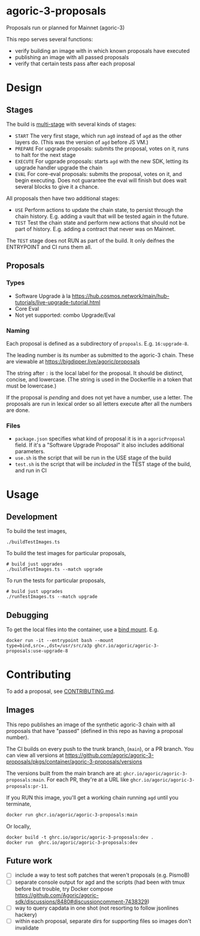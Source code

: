 # agoric-3-proposals

Proposals run or planned for Mainnet (agoric-3)

This repo serves several functions:

- verify building an image with in which known proposals have executed
- publishing an image with all passed proposals
- verify that certain tests pass after each proposal

# Design

## Stages

The build is [multi-stage](https://docs.docker.com/build/building/multi-stage/) with several kinds of stages:

- `START` The very first stage, which run `ag0` instead of `agd` as the other layers do. (This was the version of `agd` before JS VM.)
- `PREPARE` For upgrade proposals: submits the proposal, votes on it, runs to halt for the next stage
- `EXECUTE` For ugprade proposals: starts `agd` with the new SDK, letting its upgrade handler upgrade the chain
- `EVAL` For core-eval proposals: submits the proposal, votes on it, and begin executing. Does not guarantee the eval will finish but does wait several blocks to give it a chance.

All proposals then have two additional stages:

- `USE` Perform actions to update the chain state, to persist through the chain history. E.g. adding a vault that will be tested again in the future.
- `TEST` Test the chain state and perform new actions that should not be part of history. E.g. adding a contract that never was on Mainnet.

The `TEST` stage does not RUN as part of the build. It only deifnes the ENTRYPOINT and CI runs them all.

## Proposals

### Types

- Software Upgrade à la https://hub.cosmos.network/main/hub-tutorials/live-upgrade-tutorial.html
- Core Eval
- Not yet supported: combo Upgrade/Eval

### Naming

Each proposal is defined as a subdirectory of `propoals`. E.g. `16:upgrade-8`.

The leading number is its number as submitted to the agoric-3 chain. These are viewable at https://bigdipper.live/agoric/proposals

The string after `:` is the local label for the proposal. It should be distinct, concise, and lowercase. (The string is used in the Dockerfile in a token that must be lowercase.)

If the proposal is _pending_ and does not yet have a number, use a letter. The proposals are run in lexical order so all letters execute after all the numbers are done.

### Files

- `package.json` specifies what kind of proposal it is in a `agoricProposal` field. If it's a "Software Upgrade Proposal" it also includes additional parameters.
- `use.sh` is the script that will be run in the USE stage of the build
- `test.sh` is the script that will be _included_ in the TEST stage of the build, and run in CI

# Usage

## Development

To build the test images,

```
./buildTestImages.ts
```

To build the test images for particular proposals,

```
# build just upgrades
./buildTestImages.ts --match upgrade
```

To run the tests for particular proposals,

```
# build just upgrades
./runTestImages.ts --match upgrade
```

## Debugging

To get the local files into the container, use a [bind mount](https://docs.docker.com/storage/bind-mounts/). E.g.

```
docker run -it --entrypoint bash --mount type=bind,src=.,dst=/usr/src/a3p ghcr.io/agoric/agoric-3-proposals:use-upgrade-8
```

# Contributing

To add a proposal, see [CONTRIBUTING.md](./CONTRIBUTING.md).

## Images

This repo publishes an image of the synthetic agoric-3 chain with all proposals that have "passed" (defined in this repo as having a proposal number).

The CI builds on every push to the trunk branch, (`main`), or a PR branch. You can view all versions at https://github.com/agoric/agoric-3-proposals/pkgs/container/agoric-3-proposals/versions

The versions built from the main branch are at: `ghcr.io/agoric/agoric-3-proposals:main`. For each PR, they're at a URL like `ghcr.io/agoric/agoric-3-proposals:pr-11`.

If you RUN this image, you'll get a working chain running `agd` until you terminate,

```sh
docker run ghcr.io/agoric/agoric-3-proposals:main
```

Or locally,

```
docker build -t ghrc.io/agoric/agoric-3-proposals:dev .
docker run  ghrc.io/agoric/agoric-3-proposals:dev
```

## Future work

- [ ] include a way to test soft patches that weren't proposals (e.g. PismoB)
- [ ] separate console output for agd and the scripts (had been with tmux before but trouble, try Docker compose https://github.com/Agoric/agoric-sdk/discussions/8480#discussioncomment-7438329)
- [ ] way to query capdata in one shot (not resorting to follow jsonlines hackery)
- [ ] within each proposal, separate dirs for supporting files so images don't invalidate
